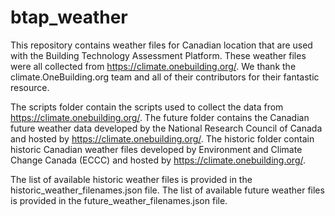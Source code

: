 # btap_weather
This repository contains weather files for Canadian location that are used with the Building Technology Assessment Platform.  These weather files were all collected from https://climate.onebuilding.org/.  We thank the climate.OneBuilding.org team and all of their contributors for their fantastic resource.

The scripts folder contain the scripts used to collect the data from https://climate.onebuilding.org/.  The future folder contains the Canadian future weather data developed by the National Research Council of Canada and hosted by https://climate.onebuilding.org/.  The historic folder contain historic Canadian weather files developed by Environment and Climate Change Canada (ECCC) and hosted by https://climate.onebuilding.org/.

The list of available historic weather files is provided in the historic_weather_filenames.json file.  The list of available future weather files is provided in the future_weather_filenames.json file.
